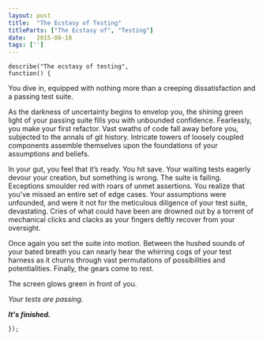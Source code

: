 ```yaml
---
layout: post
title:  "The Ecstasy of Testing"
titleParts: ["The Ecstasy of", "Testing"]
date:   2015-08-18
tags: ['']
---
```


<code class="language-javascript">describe("The ecstasy of testing", function() {</code>

You dive in, equipped with nothing more than a creeping dissatisfaction and a passing test suite.

As the darkness of uncertainty begins to envelop you, the shining green light of your passing suite fills you with unbounded confidence. Fearlessly, you make your first refactor. Vast swaths of code fall away before you, subjected to the annals of git history. Intricate towers of loosely coupled components assemble themselves upon the foundations of your assumptions and beliefs.

In your gut, you feel that it’s ready. You hit save. Your waiting tests eagerly devour your creation, but something is wrong. The suite is failing. Exceptions smoulder red with roars of unmet assertions. You realize that you've missed an entire set of edge cases. Your assumptions were unfounded, and were it not for the meticulous diligence of your test suite, devastating. Cries of what could have been are drowned out by a torrent of mechanical clicks and clacks as your fingers deftly recover from your oversight.

Once again you set the suite into motion. Between the hushed sounds of your bated breath you can nearly hear the whirring cogs of your test harness as it churns through vast permutations of possibilities and potentialities. Finally, the gears come to rest.

The screen glows green in front of you.

_Your tests are passing._

___It's finished.___

<code class="language-javascript">});</code>